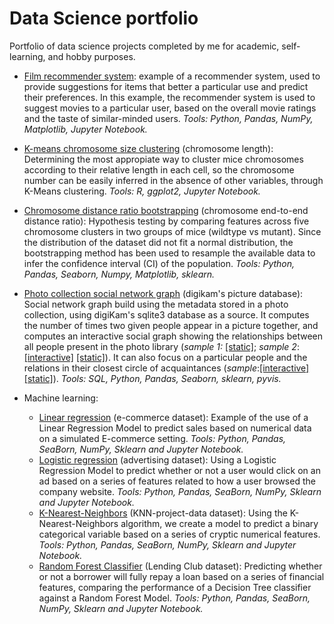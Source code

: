  # Data Science portfolio
Portfolio of data science projects completed by me for academic, self-learning, and hobby purposes.

- [Film recommender system](film-recommender-system): example of a recommender system, used to provide suggestions for items that better a particular use and predict their preferences. In this example, the recommender system is used to suggest movies to a particular user, based on the overall movie ratings and the taste of similar-minded users. *Tools: Python, Pandas, NumPy, Matplotlib, Jupyter Notebook.*
- [K-means chromosome size clustering](chromosomesize-kmeans-clustering/Main.ipynb) (chromosome length): Determining the most appropiate way to cluster mice chromosomes according to their relative length in each cell, so the chromosome number can be easily inferred in the absence of other variables, through K-Means clustering. *Tools: R, ggplot2, Jupyter Notebook.*
- [Chromosome distance ratio bootstrapping](chromosomedistance-data-boostrapping/Main.ipynb) (chromosome end-to-end distance ratio): Hypothesis testing by comparing features across five chromosome clusters in two groups of mice (wildtype vs mutant). Since the distribution of the dataset did not fit a normal distribution, the bootstrapping method has been used to resample the available data to infer the confidence interval (CI) of the population. *Tools: Python, Pandas, Seaborn, Numpy, Matplotlib, sklearn.*
- [Photo collection social network graph](pictures-socialnetwork/Main.ipynb) (digikam's picture database): Social network graph build using the metadata stored in a photo collection, using digiKam's sqlite3 database as a source. It computes the number of times two given people appear in a picture together, and computes an interactive social graph showing the relationships between all people present in the photo library (*sample 1:* [[static]](pictures-socialnetwork/socialgraph_trimmed_n1.png); *sample 2*: [[interactive]](http://www.marcpalaus.com/git_files/socialgraph_trimmed.html) [[static]](pictures-socialnetwork/socialgraph_trimmed.png)). It can also focus on a particular people and the relations in their closest circle of acquaintances (*sample*:[[interactive]](http://www.marcpalaus.com/git_files/socialgraph_Oíuajqn%20Rezpé%20Oedoml.html) [[static]](pictures-socialnetwork/socialgraph_Oíuajqn%20Rezpé%20Oedoml.png)). *Tools: SQL, Python, Pandas, Seaborn, sklearn, pyvis.* 

- Machine learning:
  - [Linear regression](ecommerce-linear-regression/Main.ipynb) (e-commerce dataset): Example of the use of a Linear Regression Model to predict sales based on numerical data on a simulated E-commerce setting. *Tools: Python, Pandas, SeaBorn, NumPy, Sklearn and Jupyter Notebook.*
  - [Logistic regression](advertising-logistic-regression/Main.ipynb) (advertising dataset): Using a Logistic Regression Model to predict whether or not a user would click on an ad based on a series of features related to how a user browsed the company website. *Tools: Python, Pandas, SeaBorn, NumPy, Sklearn and Jupyter Notebook.*
  - [K-Nearest-Neighbors](KNearestNeighbors-project/Main.ipynb) (KNN-project-data dataset): Using the K-Nearest-Neighbors algorithm, we create a model to predict a binary categorical variable based on a series of cryptic numerical features. *Tools: Python, Pandas, SeaBorn, NumPy, Sklearn and Jupyter Notebook.*
  - [Random Forest Classifier](lendingclub-randomforest/Main.ipynb) (Lending Club dataset): Predicting whether or not a borrower will fully repay a loan based on a series of financial features, comparing the performance of a Decision Tree classifier against a Random Forest Model. *Tools: Python, Pandas, SeaBorn, NumPy, Sklearn and Jupyter Notebook.*
